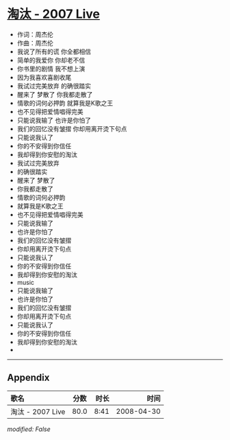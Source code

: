 # [淘汰 - 2007 Live](https://music.163.com/song?id=65274)

* 作词：周杰伦
* 作曲：周杰伦
* 我说了所有的谎 你全都相信
* 简单的我爱你 你却老不信
* 你书里的剧情 我不想上演
* 因为我喜欢喜剧收尾
* 我试过完美放弃 的确很踏实
* 醒来了 梦散了 你我都走散了
* 情歌的词何必押韵 就算我是K歌之王
* 也不见得把爱情唱得完美
* 只能说我输了 也许是你怕了
* 我们的回忆没有皱摺 你却用离开烫下句点
* 只能说我认了
* 你的不安得到你信任
* 我却得到你安慰的淘汰
* 我试过完美放弃
* 的确很踏实
* 醒来了 梦散了
* 你我都走散了
* 情歌的词何必押韵
* 就算我是K歌之王
* 也不见得把爱情唱得完美
* 只能说我输了
* 也许是你怕了
* 我们的回忆没有皱摺
* 你却用离开烫下句点
* 只能说我认了
* 你的不安得到你信任
* 我却得到你安慰的淘汰
* music
* 只能说我输了
* 也许是你怕了
* 我们的回忆没有皱摺
* 你却用离开烫下句点
* 只能说我认了
* 你的不安得到你信任
* 我却得到你安慰的淘汰
* 


---

## Appendix

|歌名|分数|时长|时间|
|:---|:---:|---:|---:|
|淘汰 - 2007 Live|80.0|8:41|2008-04-30

*modified: False*